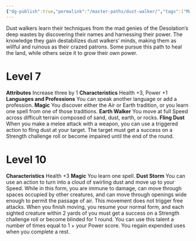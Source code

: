 ```yaml
---
{"dg-publish":true,"permalink":"/master-paths/dust-walker/","tags":["Magic"]}
---
```


Dust walkers learn their techniques from the mad genies of the Desolation’s deep wastes by discovering their names and harnessing their power. The knowledge they gain destabilizes dust walkers’ minds, making them as willful and ruinous as their crazed patrons. Some pursue this path to heal the land, while others seize it to grow their own power.
# Level 7
**Attributes** Increase three by 1
**Characteristics** Health +3, Power +1
**Languages and Professions** You can speak another language or add a profession.
**Magic** You discover either the Air or Earth tradition, or you learn one spell from one of those traditions.
**Earth Walker** You move at full Speed across difficult terrain composed of sand, dust, earth, or rocks.
**Fling Dust** When you make a melee attack with a weapon, you can use a triggered action to fling dust at your target. The target must get a success on a Strength challenge roll or become impaired until the end of the round.
# Level 10
**Characteristics** Health +3
**Magic** You learn one spell.
**Dust Storm** You can use an action to turn into a cloud of swirling dust and move up to your Speed. While in this form, you are immune to damage, can move through spaces occupied by other creatures, and can move through openings wide enough to permit the passage of air. This movement does not trigger free attacks. When you finish moving, you resume your normal form, and each sighted creature within 2 yards of you must get a success on a Strength challenge roll or become blinded for 1 round. You can use this talent a number of times equal to 1 + your Power score. You regain expended uses when you complete a rest.